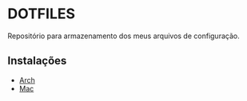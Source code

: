 # DOTFILES

Repositório para armazenamento dos meus arquivos de configuração.

## Instalações

- [Arch](arch.installations.md)
- [Mac](mac.installations.md)
